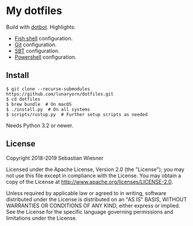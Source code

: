 # My dotfiles

Build with [dotbot][].  Highlights:

* [Fish shell][] configuration.
* [Git][] configuration.
* [SBT][] configuration.
* [Powershell][] configuration.

[dotbot]: https://github.com/anishathalye/dotbot
[fish shell]: https://fishshell.com
[git]: https://git-scm.com
[sbt]: https://www.scala-sbt.org
[powershell]: https://msdn.microsoft.com/en-us/powershell

## Install

```console
$ git clone --recurse-submodules https://github.com/lunaryorn/dotfiles.git
$ cd dotfiles
$ brew bundle  # On macOS
$ ./install.py  # On all systems
$ scripts/rustup.py  # Further setup scripts as needed
```

Needs Python 3.2 or newer.

## License

Copyright 2018-2019 Sebastian Wiesner

Licensed under the Apache License, Version 2.0 (the "License"); you may not use
this file except in compliance with the License. You may obtain a copy of the
License at <http://www.apache.org/licenses/LICENSE-2.0>.

Unless required by applicable law or agreed to in writing, software distributed
under the License is distributed on an "AS IS" BASIS, WITHOUT WARRANTIES OR
CONDITIONS OF ANY KIND, either express or implied. See the License for the
specific language governing permissions and limitations under the License.
